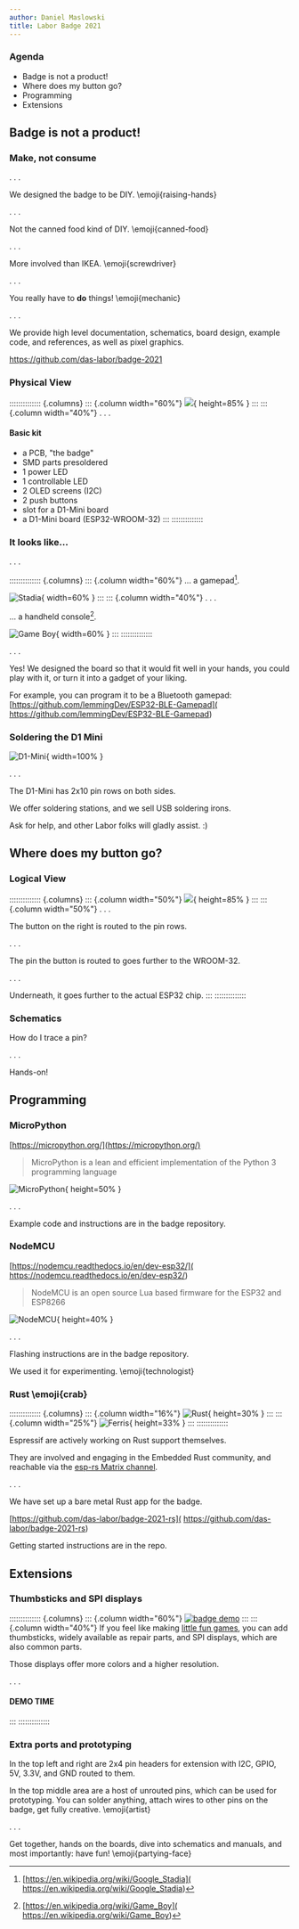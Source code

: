 ```yaml
---
author: Daniel Maslowski
title: Labor Badge 2021
---
```


### Agenda

- Badge is not a product!
- Where does my button go?
- Programming
- Extensions

## Badge is not a product!

### Make, not consume

. . .

We designed the badge to be DIY. \emoji{raising-hands}

. . .

Not the canned food kind of DIY. \emoji{canned-food}

. . .

More involved than IKEA. \emoji{screwdriver}

. . .

You really have to **do** things! \emoji{mechanic}

. . .

We provide high level documentation, schematics, board design, example code, and
references, as well as pixel graphics.

[https://github.com/das-labor/badge-2021
](https://github.com/das-labor/badge-2021)

### Physical View

:::::::::::::: {.columns}
::: {.column width="60%"}
![](img/badge-photo.jpg){ height=85% }
:::
::: {.column width="40%"}
. . .

#### Basic kit

- a PCB, "the badge"
- SMD parts presoldered
- 1 power LED
- 1 controllable LED
- 2 OLED screens (I2C)
- 2 push buttons
- slot for a D1-Mini board
- a D1-Mini board (ESP32-WROOM-32)
:::
::::::::::::::

### It looks like...

. . .

:::::::::::::: {.columns}
::: {.column width="60%"}
... a gamepad[^1].

![Stadia](img/640px-Google_Stadia_Controller.jpg){ width=60% }
:::
::: {.column width="40%"}
. . .

... a handheld console[^2].

![Game Boy](img/396px-Game-Boy-FL.jpg){ width=60% }
:::
::::::::::::::

. . .

Yes! We designed the board so that it would fit well in your hands, you could
play with it, or turn it into a gadget of your liking.

For example, you can program it to be a Bluetooth gamepad:
[https://github.com/lemmingDev/ESP32-BLE-Gamepad](
https://github.com/lemmingDev/ESP32-BLE-Gamepad)

[^1]: [https://en.wikipedia.org/wiki/Google_Stadia](
https://en.wikipedia.org/wiki/Google_Stadia)
[^2]: [https://en.wikipedia.org/wiki/Game_Boy](
https://en.wikipedia.org/wiki/Game_Boy)

### Soldering the D1 Mini

![D1-Mini](img/esp32-d1-mini.png){ width=100% }

. . .

The D1-Mini has 2x10 pin rows on both sides.

We offer soldering stations, and we sell USB soldering irons.

Ask for help, and other Labor folks will gladly assist. :)

## Where does my button go?

### Logical View

:::::::::::::: {.columns}
::: {.column width="50%"}
![](img/badge-layering.png){ height=85% }
:::
::: {.column width="50%"}
. . .

The button on the right is routed to the pin rows.

. . .

The pin the button is routed to goes further to the WROOM-32.

. . .

Underneath, it goes further to the actual ESP32 chip.
:::
::::::::::::::

### Schematics

How do I trace a pin?

. . .

Hands-on!

## Programming

### MicroPython

[https://micropython.org/](https://micropython.org/)

> MicroPython is a lean and efficient implementation of the Python 3 programming
> language

![MicroPython](img/micropython.jpg){ height=50% }

. . .

Example code and instructions are in the badge repository.

### NodeMCU

[https://nodemcu.readthedocs.io/en/dev-esp32/](
https://nodemcu.readthedocs.io/en/dev-esp32/)

> NodeMCU is an open source Lua based firmware for the ESP32 and ESP8266

![NodeMCU](img/nodemcu.png){ height=40% }

. . .

Flashing instructions are in the badge repository.

We used it for experimenting. \emoji{technologist}

### Rust \emoji{crab}

:::::::::::::: {.columns}
::: {.column width="16%"}
![Rust](img/rust.png){ height=30% }
:::
::: {.column width="25%"}
![Ferris](img/ferris.png){ height=33% }
:::
::::::::::::::

Espressif are actively working on Rust support themselves.

They are involved and engaging in the Embedded Rust community, and reachable via
the [esp-rs Matrix channel](https://matrix.to/#/#esp-rs:matrix.org).

. . .

We have set up a bare metal Rust app for the badge.

[https://github.com/das-labor/badge-2021-rs](
https://github.com/das-labor/badge-2021-rs)

Getting started instructions are in the repo.

## Extensions

### Thumbsticks and SPI displays

:::::::::::::: {.columns}
::: {.column width="60%"}
[![badge demo](img/badge-demo.jpg)](
https://files.mastodon.social/media_attachments/files/106/513/499/063/454/079/original/be6f4133acf98617.mp4)
:::
::: {.column width="40%"}
If you feel like making [little fun games](
https://mastodon.social/@CyReVolt/106513500102546977), you can add thumbsticks,
widely available as repair parts, and SPI displays, which are also common parts.

Those displays offer more colors and a higher resolution.

. . .

#### DEMO TIME
:::
::::::::::::::

### Extra ports and prototyping

In the top left and right are 2x4 pin headers for extension with I2C, GPIO, 5V,
3.3V, and GND routed to them.

In the top middle area are a host of unrouted pins, which can be used for
prototyping. You can solder anything, attach wires to other pins on the badge,
get fully creative. \emoji{artist}

. . .

Get together, hands on the boards, dive into schematics and manuals, and most
importantly: have fun! \emoji{partying-face}
